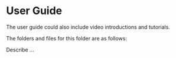 # User Guide

The user guide could also include video introductions and tutorials.

The folders and files for this folder are as follows:

Describe ...

